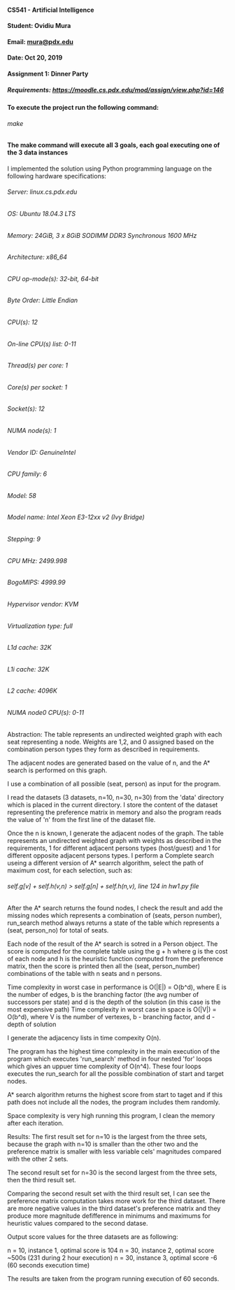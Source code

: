 #### CS541 - Artificial Intelligence
#### Student: Ovidiu Mura
#### Email: mura@pdx.edu
#### Date: Oct 20, 2019
#### Assignment 1: Dinner Party
##### Requirements: https://moodle.cs.pdx.edu/mod/assign/view.php?id=146

#### To execute the project run the following command:
###### make
#### 
#### The make command will execute all 3 goals, each goal executing one of the 3 data instances
#### 

I implemented the solution using Python programming language on the following hardware specifications:

###### Server: linux.cs.pdx.edu
###### OS: Ubuntu 18.04.3 LTS
###### Memory: 24GiB, 3 x 8GiB SODIMM DDR3 Synchronous 1600 MHz
###### Architecture:        x86_64
###### CPU op-mode(s):      32-bit, 64-bit
###### Byte Order:          Little Endian
###### CPU(s):              12
###### On-line CPU(s) list: 0-11
###### Thread(s) per core:  1
###### Core(s) per socket:  1
###### Socket(s):           12
###### NUMA node(s):        1
###### Vendor ID:           GenuineIntel
###### CPU family:          6
###### Model:               58
###### Model name:          Intel Xeon E3-12xx v2 (Ivy Bridge)
###### Stepping:            9
###### CPU MHz:             2499.998
###### BogoMIPS:            4999.99
###### Hypervisor vendor:   KVM
###### Virtualization type: full
###### L1d cache:           32K
###### L1i cache:           32K
###### L2 cache:            4096K
###### NUMA node0 CPU(s):   0-11

Abstraction: The table represents an undirected weighted graph with each seat representing a node. Weights are 1,2, and
0 assigned based on the combination person types they form as described in requirements.

The adjacent nodes are generated based on the value of n, and the A* search is performed on this graph. 

I use a combination of all possible (seat, person) as input for the program.

I read the datasets (3 datasets, n=10, n=30, n=30) from the 'data' directory which is placed in the current directory.
I store the content of the dataset representing the preference matrix in memory and also the program reads the value of
'n' from the first line of the dataset file.

Once the n is known, I generate the adjacent nodes of the graph. The table represents an undirected weighted graph with
weights as described in the requirements, 1 for different adjacent persons types (host/guest) and 1 for different opposite adjacent persons types.
I perform a Complete search useing a different version of A* searrch algorithm, select the path of maximum cost, for each selection, such as: 
###### self.g[v] + self.h(v,n) > self.g[n] + self.h(n,v), line 124 in hw1.py file

After the A* search returns the found nodes, I check the result and add the missing nodes which represents a combination
of (seats, person number), run_search method always returns a state of the table which represents a (seat, person_no) for total of seats.

Each node of the result of the A* search is sotred in a Person object. The score is computed for the complete table using
the g + h where g is the cost of each node and h is the heuristic function computed from the preference matrix, then the
score is printed then all the (seat, person_number) combinations of the table with n seats and n persons.

Time complexity in worst case in performance is O(|E|) = O(b^d), where E is the number of edges,
b is the branching factor (the avg number of successors per state) and d is the depth of the solution
(in this case is the most expensive path)
Time complexity in worst case in space is O(|V|) = O(b^d), where V is the number of vertexes, b - branching
factor, and d - depth of solution

I generate the adjacency lists in time compexity O(n).

The program has the highest time complexity in the main execution of the program which executes 'run_search' method in
four nested 'for' loops which gives an uppuer time complexity of O(n^4). These four loops executes the run_search for all the
possible combination of start and target nodes.

A* search algorithm returns the highest score from start to taget and if this path does not include all the nodes, the program
includes them randomly.

Space complexity is very high running this program, I clean the memory after each iteration.

Results:
The first result set for n=10 is the largest from the three sets, because the graph with n=10 is smaller than the other
two and the preference matrix is smaller with less variable cels' magnitudes compared with the other 2 sets.

The second result set for n=30 is the second largest from the three sets, then the third result set.

Comparing the second result set with the third result set, I can see the preference matrix computation takes more work
for the third dataset. There are more negative values in the third dataset's preference matrix and they produce more
magnitude defifference in minimums and maximums for heuristic values compared to the second datase.

Output score values for the three datasets are as following:

n = 10, instance 1, optimal score is 104
n = 30, instance 2, optimal score ~500s (231 during 2 hour execution)
n = 30, instance 3, optimal score -6 (60 seconds execution time)

The results are taken from the program running execution of 60 seconds.

